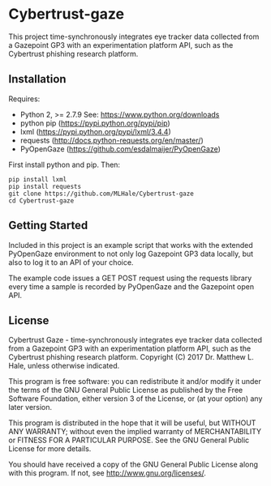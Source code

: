 # Cybertrust-gaze
This project time-synchronously integrates eye tracker data collected from a Gazepoint GP3 with an experimentation platform API, such as the Cybertrust phishing research platform.

## Installation
Requires:

* Python 2, >= 2.7.9 See: https://www.python.org/downloads
* python pip (https://pypi.python.org/pypi/pip)
* lxml (https://pypi.python.org/pypi/lxml/3.4.4)
* requests (http://docs.python-requests.org/en/master/)
* PyOpenGaze (https://github.com/esdalmaijer/PyOpenGaze)

First install python and pip. Then:

```
pip install lxml
pip install requests
git clone https://github.com/MLHale/Cybertrust-gaze
cd Cybertrust-gaze
```

## Getting Started
Included in this project is an example script that works with the extended PyOpenGaze environment to not only log Gazepoint GP3 data locally, but also to log it to an API of your choice.

The example code issues a GET POST request using the requests library every time a sample is recorded by PyOpenGaze and the Gazepoint open API.

## License
Cybertrust Gaze - time-synchronously integrates eye tracker data collected from a Gazepoint GP3 with an experimentation platform API, such as the Cybertrust phishing research platform.
Copyright (C) 2017 Dr. Matthew L. Hale, unless otherwise indicated.

This program is free software: you can redistribute it and/or modify
it under the terms of the GNU General Public License as published by
the Free Software Foundation, either version 3 of the License, or
(at your option) any later version.

This program is distributed in the hope that it will be useful,
but WITHOUT ANY WARRANTY; without even the implied warranty of
MERCHANTABILITY or FITNESS FOR A PARTICULAR PURPOSE.  See the
GNU General Public License for more details.

You should have received a copy of the GNU General Public License
along with this program.  If not, see <http://www.gnu.org/licenses/>.
